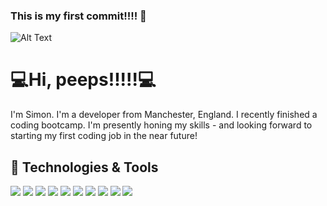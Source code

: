 ### This is my first commit!!!! 👋

![Alt Text](https://scontent.fman2-1.fna.fbcdn.net/v/t1.6435-9/211740740_10161365700035031_7415347136007861351_n.jpg?_nc_cat=103&ccb=1-3&_nc_sid=730e14&_nc_ohc=vq62_ZS3ZAEAX_3Sf-l&tn=CPLMNQlGA3lfzFqG&_nc_ht=scontent.fman2-1.fna&oh=d492a7045b1247d5d88e0a072fae415a&oe=60E3BB76)

# 💻Hi, peeps!!!!!💻

I'm Simon. I'm a developer from Manchester, England. I recently finished a coding bootcamp. I'm presently honing my skills - and looking forward to starting my first coding job in the near future!

## 🔧 Technologies & Tools

![](https://img.shields.io/badge/Linux-FCC624?style=flat&logo=linux&logoColor=black) ![](https://img.shields.io/badge/javascript-%23323330.svg?style=flat&logo=javascript&logoColor=%23F7DF1E) ![](https://img.shields.io/badge/node.js-%2343853D.svg?style=flat&logo=node-dot-js&logoColor=white) ![](https://img.shields.io/badge/html5-%23E34F26.svg?style=flat&logo=html5&logoColor=white) ![](https://img.shields.io/badge/css3-%231572B6.svg?style=flat&logo=css3&logoColor=white) ![](https://img.shields.io/badge/express.js-%23404d59.svg?style=flat&logo=express&logoColor=%2361DAFB") ![](https://img.shields.io/badge/react-%2320232a.svg?style=flat&logo=react&logoColor=%2361DAFB) ![](https://img.shields.io/badge/tailwindcss-%2338B2AC.svg?style=flat&logo=tailwind-css&logoColor=white) ![](https://img.shields.io/badge/bootstrap-%23563D7C.svg?style=flat&logo=bootstrap&logoColor=white) ![](https://img.shields.io/badge/materialui-%230081CB.svg?style=for-the-badge&logo=material-ui&logoColor=white)

<!--
**hyperkarmic/hyperkarmic** is a ✨ _special_ ✨ repository because its `README.md` (this file) appears on your GitHub profile.

Here are some ideas to get you started:

- 🔭 I’m currently working on ...
- 🌱 I’m currently learning ...
- 👯 I’m looking to collaborate on ...
- 🤔 I’m looking for help with ...
- 💬 Ask me about ...
- 📫 How to reach me: ...
- 😄 Pronouns: ...
- ⚡ Fun fact: ...
-->
